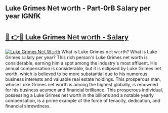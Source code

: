 ## Luke Grimes N𝚎t w𝚘rth - Part-0rB S𝚊lary per year IGNfK

# <h2><a href="http://gc526f.nevu.top/?p=Luke+Grimes">🔗 👉🔴 Luke Grimes N𝚎t w𝚘rth - S𝚊lary</a></h2>

[![Luke Grimes N𝚎t W𝚘rth](https://i.imgur.com/Oavwk0R.jpeg)](http://gc526f.nevu.top/?p=Luke+Grimes)
What is Luke Grimes n𝚎t w𝚘rth? What is Luke Grimes s𝚊lary per year?
This rich person's Luke Grimes net worth is considerable, earning him a spot among the industry's most affluent. His annual compensation is considerable, but it is eclipsed by Luke Grimes net worth, which is believed to be more substantial due to his numerous business interests and valuable real estate holdings. This prosperous man, whose Luke Grimes net worth is among the highest globally, is renowned for his business acumen and financial brilliance. This prosperous individual, possessing a Luke Grimes net worth in the billions and a notable yearly compensation, is a prime example of the force of tenacity, dedication, and financial shrewdness.
